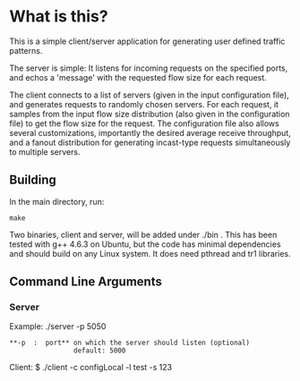 # What is this?

This is a simple client/server application for generating user defined 
traffic patterns.

The server is simple: It listens for incoming requests on the specified 
ports, and echos a 'message' with the requested flow size for each request.

The client connects to a list of servers (given in the input configuration 
file), and generates requests to randomly chosen servers. For each request, 
it samples from the input flow size distribution (also given in the configuration 
file) to get the flow size for the request. The configuration file also allows 
several customizations, importantly the desired average receive throughput, 
and a fanout distribution for generating incast-type requests simultaneously 
to multiple servers.

## Building

In the main directory, run:

```
make 
```

Two binaries, client and server, will be added under ./bin . This has been 
tested with g++ 4.6.3 on Ubuntu, but the code has minimal dependencies and 
should build on any Linux system. It does need pthread and tr1 libraries.

## Command Line Arguments

### Server

Example: ./server -p 5050

    **-p  :  port** on which the server should listen (optional)
                    default: 5000

Client:
$ ./client -c configLocal -l test -s 123

